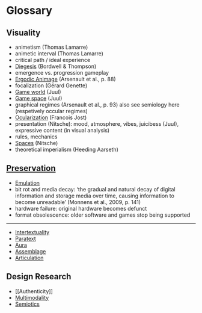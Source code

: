# Glossary

## Visuality
- animetism (Thomas Lamarre)
- animetic interval (Thomas Lamarre)
- critical path / ideal experience
- [Diegesis](notes/Diegesis.md) (Bordwell & Thompson)
- emergence vs. progression gameplay
- [Ergodic Animage](notes/Ergodic%20Animage.md) (Arsenault et al., p. 88)
- focalization (Gérard Genette)
- [Game world](notes/Game%20World.md) (Juul)
- [Game space](notes/Game%20Space.md) (Juul)
- graphical regimes (Arsenault et al., p. 93) also see semiology here (respetively occular regimes)
- [Ocularization](notes/Ocularization.md) (Francois Jost)
- presentation (Nitsche): mood, atmosphere, vibes, juicibess (Juul), expressive content (in visual analysis)
- rules, mechanics
- [Spaces](notes/Spaces.md) (Nitsche)
- theoretical imperialism (Heeding Aarseth)

## [Preservation](notes/Preservation.md)
- [Emulation](notes/Emulation.md)
- bit rot and media decay: ‘the gradual and natural decay of digital information and storage media over time, causing information to become unreadable’ (Monnens et al., 2009, p. 141)
- hardware failure: original hardware becomes defunct 
- format obsolescence: older software and games stop being supported

---

- [Intertextuality](notes/Intertextuality.md)
- [Paratext](notes/Paratext.md)
- [Aura](notes/Aura.md)
- [Assemblage](notes/Assemblage.md)
- [Articulation](notes/Articulation.md)

## Design Research
- [[Authenticity]]
- [Multimodality](notes/Multimodality.md)
- [Semiotics](notes/Semiotics.md)